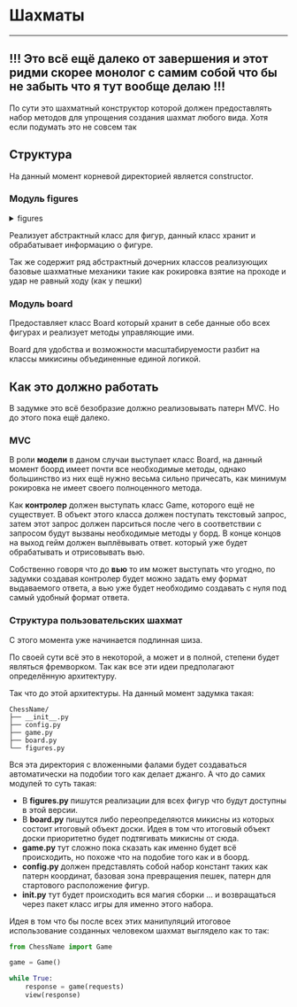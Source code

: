 
# Шахматы

---
**!!!** Это всё ещё далеко от завершения и этот ридми скорее монолог с самим собой что бы 
не забыть что я тут вообще делаю **!!!**
---
По сути это шахматный конструктор которой должен предоставлять набор 
методов для упрощения создания шахмат любого вида. Хотя если подумать 
это не совсем так 

## Структура
На данный момент корневой директорией является constructor.

### Модуль figures
<details> 
<summary>figures</summary>
Нужно переименовать в pieces 
</details>

Реализует абстрактный класс для фигур, данный класс хранит и обрабатывает информацию о фигуре.

Так же содержит ряд абстрактный дочерних классов реализующих базовые шахматные механики такие 
как рокировка взятие на проходе и удар не равный ходу (как у пешки)  

### Модуль board 
Предоставляет класс Board который хранит в себе данные обо всех фигурах и реализует методы управляющие ими.

Board для удобства и возможности масштабируемости разбит на классы микисины объединенные единой логикой. 

## Как это должно работать
В задумке это всё безобразие должно реализовывать патерн MVC. Но до этого пока ещё далеко.

### MVC
В роли **модели** в даном случаи выступает класс Board, на данный момент боорд имеет 
почти все необходимые методы, однако большинство из них ещё нужно весьма сильно причесать, 
как минимум рокировка не имеет своего полноценного метода.

Как **контролер** должен выступать класс Game, которого ещё не существует. В объект этого класса должен 
поступать текстовый запрос, затем этот запрос должен парситься после чего в соответствии с запросом будут 
вызваны необходимые методы у борд. В конце концов на выход гейм должен выплёвывать ответ. 
который уже будет обрабатывать и отрисовывать вью.

Собственно говоря что до **вью** то им может выступать что угодно, по задумки создавая контролер будет 
можно задать ему формат выдаваемого ответа, а вью уже будет необходимо создавать с нуля 
под самый удобный формат ответа.

### Структура пользовательских шахмат
С этого момента уже начинается подлинная шиза. 

По своей сути всё это в некоторой, а может и в полной, степени будет являться фремворком.
Так как все эти идеи предполагают определённую архитектуру. 

Так что до этой архитектуры. На данный момент задумка такая:

```
ChessName/
├── __init__.py
├── config.py
├── game.py
├── board.py
└── figures.py
```
Вся эта директория с вложенными фалами будет создаваться автоматически на подобии того как делает джанго. 
А что до самих модулей то суть такая:
- В **figures.py** пишутся реализации для всех фигур что будут доступны в этой версии.
- В **board.py** пишутся либо переопределяются микисны из которых состоит итоговый объект доски. Идея в том что
итоговый объект доски приоритетно будет подтягивать микисны от сюда.
- **game.py** тут сложно пока сказать как именно будет всё происходить, но похоже что на подобие того как и в боорд.
- **config.py** должен представлять собой набор констант таких как патерн координат, базовая 
зона превращения пешек, патерн для стартового расположение фигур.
- **init.py** тут будет происходить вся магия сборки ... и возвращаться через пакет класс игры
для именно этого набора.

Идея в том что бы после всех этих манипуляций итоговое использование созданных человеком шахмат выглядело как то так:
```python
from ChessName import Game

game = Game()

while True:
    response = game(requests)
    view(response)

```
